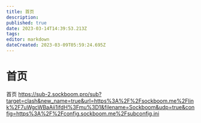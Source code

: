 ```yaml
---
title: 首页
description: 
published: true
date: 2023-03-14T14:39:53.213Z
tags: 
editor: markdown
dateCreated: 2023-03-09T05:59:24.695Z
---
```


# 首页
首页
https://sub-2.sockboom.pro/sub?target=clash&new_name=true&url=https%3A%2F%2Fsockboom.me%2Flink%2F7uWgcWBaAii1ifdH%3Fmu%3D1&filename=Sockboom&udp=true&config=https%3A%2F%2Fconfig.sockboom.me%2Fsubconfig.ini